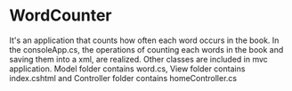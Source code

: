 # WordCounter
It's an application that counts  how often each word occurs in the book.
In the consoleApp.cs, the operations of counting each words in the book and saving them into a xml, are realized.
Other classes are included in mvc application. Model folder contains word.cs, View folder contains index.cshtml and Controller folder contains homeController.cs

